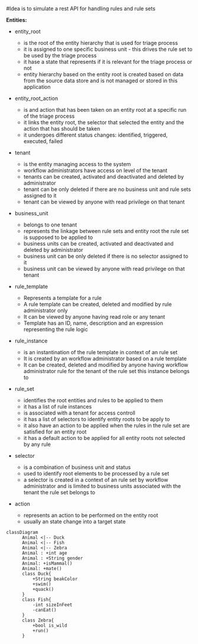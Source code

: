 #Idea is to simulate a rest API for handling rules and rule sets

**Entities:**

- entity_root
    - is the root of the entity hierarchy that is used for triage process
    - it is assigned to one specific business unit - this drives the rule set to be used by the triage process
    - it hase a state that represents if it is relevant for the triage process or not
    - entity hierarchy based on the entity root is created based on data from the source data store and is not managed or stored in this application

- entity_root_action
    - is and action that has been taken on an entity root at a specific run of the triage process
    - it links the entity root, the selector that selected the entity and the action that has should be taken 
    - it undergoes different status changes: identified, triggered, executed, failed

- tenant
    - is the entity managing access to the system
    - workflow administrators have access on level of the tenant
    - tenants can be created, activated and deactivated and deleted  by administrator
    - tenant can be only deleted if there are no business unit and rule sets assigned to it
    - tenant can be viewed by anyone with read privilege on that tenant

- business_unit
    - belongs to one tenant
    - represents the linkage between rule sets and entity root the rule set is supposed to be applied to
    - business units can be created, activated and deactivated and deleted by administrator
    - business unit can be only deleted if there is no selector assigned to it
    - business unit can be viewed by anyone with read privilege on that tenant

- rule_template
    - Represents a template for a rule
    - A rule template can be created, deleted and modified by rule administrator only
    - It can be viewed by anyone having read role or any tenant
    - Template has an ID, name, description and an expression representing the rule logic

- rule_instance
    - is an instantination of the rule template in context of an rule set
    - It is created by an workflow administrator based on a rule template
    - It can be created, deleted and modified by anyone having workflow administrator rule for the tenant of the rule set this instance belongs to

- rule_set
    - identifies the root entities and rules to be applied to them
    - it has a list of rule instances
    - is associated with a tenant for access controll
    - it has a list of selectors to identify entity roots to be apply to
    - it also have an action to be applied when the rules in the rule set are satisfied for an entity root
    - it has a default action to be applied for all entity roots not selected by any rule

- selector
    - is a combination of business unit and status
    - used to identify root elements to be processed by a rule set
    - a selector is created in a context of an rule set by workflow administrator and is limited to business units associated with the tenant the rule set belongs to

- action
    - represents an action to be performed on the entity root
    - usually an state change into a target state


```mermaid
classDiagram
      Animal <|-- Duck
      Animal <|-- Fish
      Animal <|-- Zebra
      Animal : +int age
      Animal : +String gender
      Animal: +isMammal()
      Animal: +mate()
      class Duck{
          +String beakColor
          +swim()
          +quack()
      }
      class Fish{
          -int sizeInFeet
          -canEat()
      }
      class Zebra{
          +bool is_wild
          +run()
      }
```    